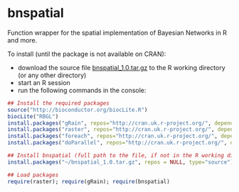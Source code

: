 # bnspatial
Function wrapper for the spatial implementation of Bayesian Networks in R and more.

To install (until the package is not available on CRAN):
- download the source file [bnspatial_1.0.tar.gz](https://github.com/dariomasante/bnspatial/blob/master/bnspatial_1.0.tar.gz?raw=true) to the R working directory (or any other directory)
- start an R session
- run the following commands in the console:
``` r
## Install the required packages 
source("http://bioconductor.org/biocLite.R")
biocLite("RBGL")
install.packages("gRain", repos="http://cran.uk.r-project.org/", dependencies=T, clean=T)
install.packages("raster", repos="http://cran.uk.r-project.org/", dependencies=T, clean=T)
install.packages("foreach", repos="http://cran.uk.r-project.org/", dependencies=T, clean=T)
install.packages("doParallel", repos="http://cran.uk.r-project.org/", dependencies=T, clean=T)

## Install bnspatial (full path to the file, if not in the R working directory)
install.packages("~/bnspatial_1.0.tar.gz", repos = NULL, type="source")

## Load packages
require(raster); require(gRain); require(bnspatial)
```
